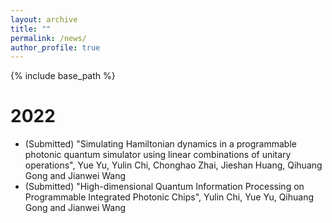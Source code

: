 ```yaml
---
layout: archive
title: ""
permalink: /news/
author_profile: true
---
```


{% include base_path %}

2022
======
* (Submitted) "Simulating Hamiltonian dynamics in a programmable photonic quantum simulator using linear combinations of unitary operations", Yue Yu, Yulin Chi, Chonghao Zhai, Jieshan Huang, Qihuang Gong and Jianwei Wang
* (Submitted) "High-dimensional Quantum Information Processing on Programmable Integrated Photonic Chips", Yulin Chi, Yue Yu, Qihuang Gong and Jianwei Wang

  
  
